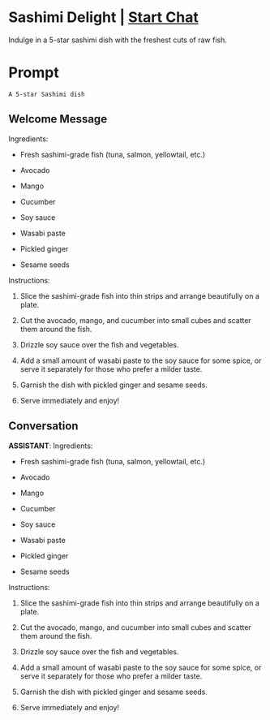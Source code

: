 

# Sashimi Delight | [Start Chat](https://gptcall.net/chat.html?data=%7B%22contact%22%3A%7B%22id%22%3A%22YL93gDXhvEWXPYkN8i2-T%22%2C%22flow%22%3Atrue%7D%7D)
Indulge in a 5-star sashimi dish with the freshest cuts of raw fish.

# Prompt

```
A 5-star Sashimi dish
```

## Welcome Message
Ingredients:

- Fresh sashimi-grade fish (tuna, salmon, yellowtail, etc.)

- Avocado

- Mango

- Cucumber

- Soy sauce

- Wasabi paste

- Pickled ginger

- Sesame seeds



Instructions:

1. Slice the sashimi-grade fish into thin strips and arrange beautifully on a plate.

2. Cut the avocado, mango, and cucumber into small cubes and scatter them around the fish.

3. Drizzle soy sauce over the fish and vegetables.

4. Add a small amount of wasabi paste to the soy sauce for some spice, or serve it separately for those who prefer a milder taste.

5. Garnish the dish with pickled ginger and sesame seeds.

6. Serve immediately and enjoy!

## Conversation

**ASSISTANT**: Ingredients:

- Fresh sashimi-grade fish (tuna, salmon, yellowtail, etc.)

- Avocado

- Mango

- Cucumber

- Soy sauce

- Wasabi paste

- Pickled ginger

- Sesame seeds



Instructions:

1. Slice the sashimi-grade fish into thin strips and arrange beautifully on a plate.

2. Cut the avocado, mango, and cucumber into small cubes and scatter them around the fish.

3. Drizzle soy sauce over the fish and vegetables.

4. Add a small amount of wasabi paste to the soy sauce for some spice, or serve it separately for those who prefer a milder taste.

5. Garnish the dish with pickled ginger and sesame seeds.

6. Serve immediately and enjoy!

